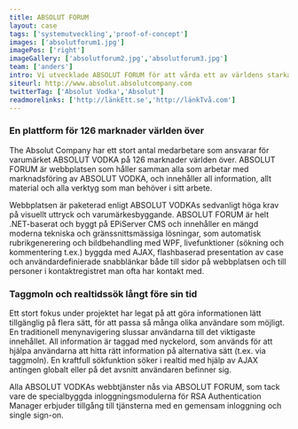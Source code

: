 ```yaml
---
title: ABSOLUT FORUM
layout: case
tags: ['systemutveckling','proof-of-concept']
images: ['absolutforum1.jpg']
imagePos: ['right']
imageGallery: ['absolutforum2.jpg','absolutforum3.jpg']
team: ['anders']
intro: Vi utvecklade ABSOLUT FORUM för att vårda ett av världens starkaste varumärken. Designarbetet gjordes tillsammans med byråpartnern Supernative.
siteurl: http://www.absolut.absolutcompany.com
twitterTag: ['Absolut Vodka','Absolut']
readmorelinks: ['http://länkEtt.se','http://länkTvå.com']
---
```


### En plattform för 126 marknader världen över
The Absolut Company har ett stort antal medarbetare som ansvarar för varumärket ABSOLUT VODKA på 126 marknader världen över. ABSOLUT FORUM är webbplatsen som håller samman alla som arbetar med marknadsföring av ABSOLUT VODKA, och innehåller all information, allt material och alla verktyg som man behöver i sitt arbete.

Webbplatsen är paketerad enligt ABSOLUT VODKAs sedvanligt höga krav på visuellt uttryck och varumärkesbyggande. ABSOLUT FORUM är helt .NET-baserat och byggt på EPiServer CMS och innehåller en mängd moderna tekniska och gränssnittsmässiga lösningar, som automatisk rubrikgenerering och bildbehandling med WPF, livefunktioner (sökning och kommentering t.ex.) byggda med AJAX, flashbaserad presentation av case och användardefinierade snabblänkar både till sidor på webbplatsen och till personer i kontaktregistret man ofta har kontakt med.

### Taggmoln och realtidssök långt före sin tid
Ett stort fokus under projektet har legat på att göra informationen lätt tillgänglig på flera sätt, för att passa så många olika användare som möjligt. En traditionell menynavigering slussar användarna till det viktigaste innehållet. All information är taggad med nyckelord, som används för att hjälpa användarna att hitta rätt information på alternativa sätt (t.ex. via taggmoln). En kraftfull sökfunktion söker i realtid med hjälp av AJAX antingen globalt eller på det avsnitt användaren befinner sig.

Alla ABSOLUT VODKAs webbtjänster nås via ABSOLUT FORUM, som tack vare de specialbyggda inloggningsmodulerna för RSA Authentication Manager erbjuder tillgång till tjänsterna med en gemensam inloggning och single sign-on.